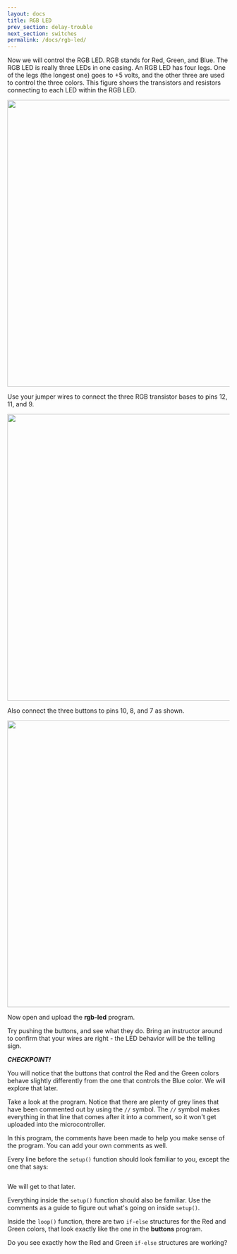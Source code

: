 ```yaml
---
layout: docs
title: RGB LED
prev_section: delay-trouble
next_section: switches
permalink: /docs/rgb-led/
---
```


Now we will control the RGB LED. RGB stands for Red, Green, and
Blue. The RGB LED is really three LEDs in one casing. An RGB LED has four legs. One of the legs (the longest one) goes
to +5 volts, and the other three are used to control the three colors. This figure shows the transistors and resistors connecting to each LED within the RGB LED.

<img src="{{ site.baseurl }}/img/rgb-led-angled.jpg" style="width: 650px"/>

Use your jumper wires to connect the three RGB transistor bases
to pins 12, 11, and 9. 

<img src="{{ site.baseurl }}/img/rgb-led-connections.png" style="width: 650px"/>

Also connect the three buttons to pins 10, 8, and 7 as shown.

<img src="{{ site.baseurl }}/img/three-buttons.png" style="width: 650px"/>

Now open and upload the **rgb-led** program.

Try pushing the buttons, and see what they do. Bring an instructor around to confirm that your wires are right - the LED behavior will be the telling sign.

**_CHECKPOINT!_**

You will notice that the buttons that control the Red and the Green
colors behave slightly differently from the one that controls the Blue color. We will explore that later. 

Take a look at the program. Notice that there are plenty of grey lines that have been commented out by using the ```//``` symbol. The ```//``` symbol makes everything in that line that comes after it into a comment, so it won't get uploaded into the microcontroller.

In this program, the comments have been made to help you make sense of the program. You can add your own comments as well.

Every line before the ```setup()``` function should look familiar to you, except the one that says:

```Pb_switch bluesw(200);
```

We will get to that later.

Everything inside the ```setup()``` function should also be familiar. Use the comments as a guide to figure out what's going on inside ```setup()```.

Inside the ```loop()``` function, there are two ```if-else``` structures for the Red and Green colors, that look exactly like the one in the **buttons** program.

Do you see exactly how the Red and Green ```if-else``` structures are working?
